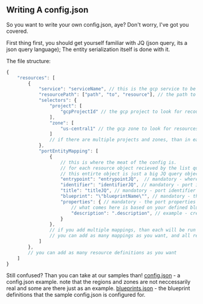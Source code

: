 ## Writing A config.json

So you want to write your own config.json, aye? Don't worry, I've got you covered.

First thing first, you should get yourself familiar with JQ (json query, its a json query language); The entity serialization itself is done with it.

The file structure:
```js
{
    "resources": [
        {
            "service": "serviceName", // this is the gcp service to be used. you cant find all available services `gcp services list` - it will show you '<your-service-name>.googleapis.com'.
            "resourcePath": ["path", "to", "resource"], // the path to your resource in the service's api. you can find all of them in gcp's documentation
            "selectors": {
                "project": [
                    "gcpProjectId" // the gcp project to look for recources in. you can put in as many projects as you want.
                ],
                "zone": [
                    "us-central1" // the gcp zone to look for resources in.you can put in as many zones as you want.
                ]
                // if there are multiple projects and zones, than in each project, all zones will be queried for resources.
            },
            "portEntityMapping": [
                {
                    // this is where the meat of the config is.
                    // for each resource object recieved by the list query (as defined above), it's json will be transformed by the mapping.
                    // this entirte object is just a big JQ query object. the result of querying it against the gcp resource is what we later upload to port.
                    "entrypoint": "entrypointJQ",  // mandatory - where in the gcp resource json should we start running?
                    "identifier": "identifierJQ", // mandatory - port identifier
                    "title": "titleJQ", // mandatory - port identifier
                    "blueprint": "\"blueprintName\"", // mandatory - the port blueprint to upload the result as
                    "properties": { // mandatory - the port properties
                        // what comes here is based on your defined blueprint
                        "description": ".description", // example - create a description string property in port, and take the gcp resources '.description' property as value
                    }
                },
                // if you add multiple mappings, than each will be run on the original json of the gcp resource, so that each will create a different entity.
                // you can add as many mappings as you want, and all resulted entities will be uploaded to port
            ]
        },
        // you can add as many resource definitions as you want
    ]
}
```

Still confused? Than you can take at our samples than!
[config.json](/samples/config.json) - a config.json example. note that the regions and zones are not neccessarily real and some are there just as an example.
[blueprints.json](/samples/blueprints.json) - the blueprint definitions that the sample config.json is configured for.
